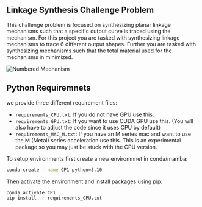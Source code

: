 ## Linkage Synthesis Challenge Problem

This challenge problem is focused on synthesizing planar linkage mechanisms such that a specific output curve is traced using the mechanism. For this project you are tasked with synthesizing linkage mechanisms to trace 6 different output shapes. Further you are tasked with synthesizing mechanisms such that the total material used for the mechanisms in minimized. 

<img src="https://i.ibb.co/qsPC0gC/2021-09-13-0hl-Kleki.png" alt="Numbered Mechanism" border="0">

## Python Requiremnets
we provide three different requirement files:
- `requirements_CPU.txt`: If you do not have GPU use this.
- `requirements_GPU.txt`: If you want to use CUDA GPU use this. (You will also have to adjust the code since it uses CPU by default)
- `requirements_MAC_M.txt`: If you have an M series mac and want to use the M (Metal) series acceleration use this. This is an experimental package so you may just be stuck with the CPU version.

To setup environments first create a new environmnet in conda/mamba:

```bash
conda create --name CP1 python=3.10
```

Then activate the environment and install packages using pip:

```bash
conda activate CP1
pip install -r requirements_CPU.txt
```
